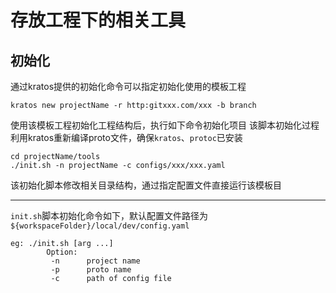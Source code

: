 # 存放工程下的相关工具

## 初始化
通过kratos提供的初始化命令可以指定初始化使用的模板工程
```shell
kratos new projectName -r http:gitxxx.com/xxx -b branch
```
使用该模板工程初始化工程结构后，执行如下命令初始化项目
该脚本初始化过程利用kratos重新编译proto文件，确保`kratos`、`protoc`已安装
```shell
cd projectName/tools
./init.sh -n projectName -c configs/xxx/xxx.yaml
```
该初始化脚本修改相关目录结构，通过指定配置文件直接运行该模板目  
***
`init.sh`脚本初始化命令如下，默认配置文件路径为`${workspaceFolder}/local/dev/config.yaml`
```shell
eg: ./init.sh [arg ...]
        Option:
         -n      project name
         -p      proto name
         -c      path of config file
```
